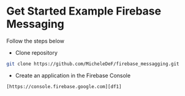 # Get Started Example Firebase Messaging

Follow the steps below

- Clone repository

```sh
git clone https://github.com/MicheleDeF/firebase_messagging.git
```
- Create an application in the Firebase Console
```sh
[https://console.firebase.google.com][df1]
```





 [df1]: <https://console.firebase.google.com/>
